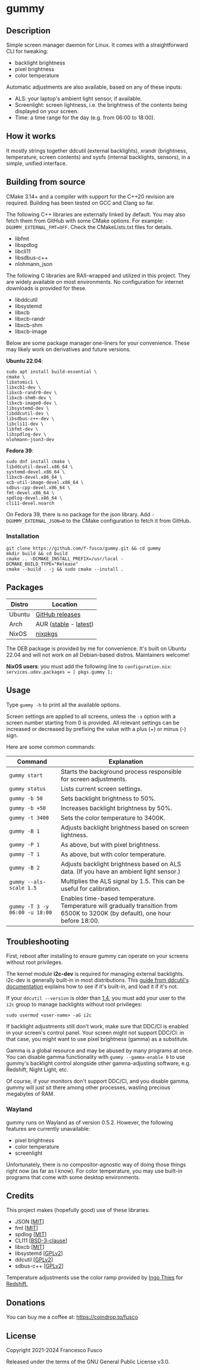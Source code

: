 # gummy

## Description

Simple screen manager daemon for Linux. It comes with a straightforward CLI for tweaking:
- backlight brightness
- pixel brightness
- color temperature

Automatic adjustments are also available, based on any of these inputs:

- ALS: your laptop's ambient light sensor, if available.
- Screenlight: screen lightness, i.e. the brightness of the contents being displayed on your screen.
- Time: a time range for the day (e.g. from 06:00 to 18:00).

## How it works

It mostly strings together ddcutil (external backlights), xrandr (brightness, temperature, screen contents) and sysfs (internal backlights, sensors), in a simple, unified interface.

## Building from source

CMake 3.14+ and a compiler with support for the C++20 revision are required. Building has been tested on GCC and Clang so far.

The following C++ libraries are externally linked by default. You may also fetch them from GitHub with some CMake options. For example: `-DGUMMY_EXTERNAL_FMT=OFF`. Check the CMakeLists.txt files for details.

- libfmt
- libspdlog
- libcli11
- libsdbus-c++
- nlohmann_json

The following C libraries are RAII-wrapped and utilized in this project. They are widely available on most environments. No configuration for internet downloads is provided for these.

- libddcutil
- libsystemd
- libxcb
- libxcb-randr
- libxcb-shm
- libxcb-image

Below are some package manager one-liners for your convenience. These may likely work on derivatives and future versions.

**Ubuntu 22.04**:

```
sudo apt install build-essential \
cmake \
libatomic1 \
libxcb1-dev \
libxcb-randr0-dev \
libxcb-shm0-dev \
libxcb-image0-dev \
libsystemd-dev \
libddcutil-dev \
libsdbus-c++-dev \
libcli11-dev \
libfmt-dev \
libspdlog-dev \
nlohmann-json3-dev
```

**Fedora 39**: 
```
sudo dnf install cmake \
libddcutil-devel.x86_64 \
systemd-devel.x86_64 \
libxcb-devel.x86_64 \
xcb-util-image-devel.x86_64 \
sdbus-cpp-devel.x86_64 \
fmt-devel.x86_64 \
spdlog-devel.x86_64 \
cli11-devel.noarch
```

On Fedora 39, there is no package for the json library. Add `-DGUMMY_EXTERNAL_JSON=0` to the CMake configuration to fetch it from GitHub.

### Installation

```
git clone https://github.com/f-fusco/gummy.git && cd gummy
mkdir build && cd build
cmake .. -DCMAKE_INSTALL_PREFIX=/usr/local -DCMAKE_BUILD_TYPE="Release"
cmake --build . -j && sudo cmake --install .
```

## Packages

| Distro | Location |
|---------|--------|
| Ubuntu | [GitHub releases](https://github.com/Fushko/gummy/releases/latest) |
| Arch    | AUR ([stable](https://aur.archlinux.org/packages/gummy/) - [latest](https://aur.archlinux.org/packages/gummy-git/)) |
| NixOS   | [nixpkgs](https://search.nixos.org/packages?channel=unstable&show=gummy&query=gummy) |

The DEB package is provided by me for convenience. It's built on Ubuntu 22.04 and will not work on all Debian-based distros. Maintainers welcome!

**NixOS users**: you must add the following line to `configuration.nix`: `services.udev.packages = [ pkgs.gummy ];`

## Usage

Type `gummy -h` to print all the available options.

Screen settings are applied to all screens, unless the `-s` option with a screen number starting from 0 is provided.
All relevant settings can be increased or decreased by prefixing the value with a plus (+) or minus (-) sign.

Here are some common commands:

| Command | Explanation |
|---------|--------|
| `gummy start`   | Starts the background process responsible for screen adjustments. |
| `gummy status`   | Lists current screen settings. |
| `gummy -b 50`   | Sets backlight brightness to 50%. |
| `gummy -b +50`  | Increases backlight brightness by 50%. |
| `gummy -t 3400` | Sets the color temperature to 3400K. |
| `gummy -B 1`    | Adjusts backlight brightness based on screen lightness. |
| `gummy -P 1`    | As above, but with pixel brightness. |
| `gummy -T 1`    | As above, but with color temperature. |
| `gummy -B 2`    | Adjusts backlight brightness based on ALS data. (If you have an ambient light sensor.) |
| `gummy --als-scale 1.5` | Multiplies the ALS signal by 1.5. This can be useful for calibration. |
| `gummy -T 3 -y 06:00 -u 18:00` | Enables time-based temperature. Temperature will gradually transition from 6500K to 3200K (by default), one hour before 18:00. |

## Troubleshooting

First, reboot after installing to ensure gummy can operate on your screens without root privileges.

The kernel module **i2c-dev** is required for managing external backlights. i2c-dev is generally built-in in most distributions. This [guide from ddcutil's documentation](https://www.ddcutil.com/kernel_module/) explains how to see if it's built-in, and load it if it's not.

If your `ddcutil --version` is older than [1.4](https://www.ddcutil.com/release_notes/#i2c-device-permissions-simplified), you must add your user to the `i2c` group to manage backlights without root privileges:

`sudo usermod <user-name> -aG i2c`

If backlight adjustments still don't work, make sure that DDC/CI is enabled in your screen's control panel. Your screen might not support DDC/CI: in that case, you might want to use pixel brightness (gamma) as a substitute.

Gamma is a global resource and may be abused by many programs at once. You can disable gamma functionality with `gummy --gamma-enable 0` to use gummy's backlight control alongside other gamma-adjusting software, e.g. Redshift, Night Light, etc. 

Of course, if your monitors don't support DDC/CI, and you disable gamma, gummy will just sit there among other processes, wasting precious megabytes of RAM.

### Wayland
gummy runs on Wayland as of version 0.5.2. However, the following features are currently unavailable:

- pixel brightness
- color temperature
- screenlight

Unfortunately, there is no compositor-agnostic way of doing those things right now (as far as I know). For color temperature, you may use built-in programs that come with some desktop environments.

## Credits
This project makes (hopefully good) use of these libraries:

- JSON [[MIT](https://github.com/nlohmann/json/blob/develop/LICENSE.MIT)]
- fmt [[MIT](https://github.com/fmtlib/fmt/blob/master/LICENSE.rst)]
- spdlog [[MIT](https://github.com/gabime/spdlog/blob/v1.x/LICENSE)]
- CLI11 [[BSD-3-clause](https://github.com/CLIUtils/CLI11/blob/main/LICENSE)]
- libxcb [[MIT](https://github.com/freedesktop/xcb-libxcb/blob/master/COPYING)]
- libsystemd [[GPLv2](https://github.com/systemd/systemd/blob/main/LICENSE.GPL2)]
- ddcutil [[GPLv2](https://github.com/rockowitz/ddcutil/blob/1.4.1-release/COPYING)]
- sdbus-c++ [[GPLv2](https://github.com/Kistler-Group/sdbus-cpp/blob/master/COPYING)]

Temperature adjustments use the color ramp provided by [Ingo Thies](https://github.com/jonls/redshift/blob/master/README-colorramp) for [Redshift.](https://github.com/jonls/redshift)

## Donations

You can buy me a coffee at: https://coindrop.to/fusco

## License

Copyright 2021-2024 Francesco Fusco

Released under the terms of the GNU General Public License v3.0.
